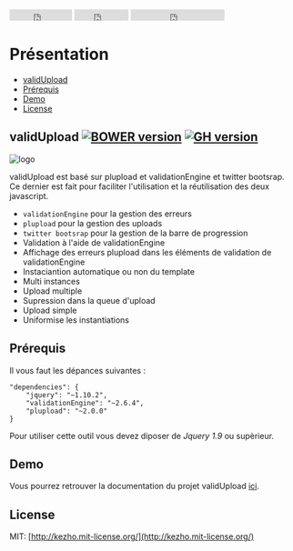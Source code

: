 <iframe src="http://ghbtns.com/github-btn.html?user=mfrancois&repo=validUpload&type=watch&count=true"
  allowtransparency="true" frameborder="0" scrolling="0" width="110" height="20"></iframe>
<iframe src="http://ghbtns.com/github-btn.html?user=mfrancois&repo=validUpload&type=fork&count=true"
  allowtransparency="true" frameborder="0" scrolling="0" width="95" height="20"></iframe>
<iframe src="http://ghbtns.com/github-btn.html?user=mfrancois&type=follow&count=true"
  allowtransparency="true" frameborder="0" scrolling="0" width="165" height="20"></iframe>

# Présentation

- [validUpload](#validupload)
- [Prérequis](#pr)
- [Demo](#demo)
- [License](#license)

<a name="validupload"></a>
## validUpload [![BOWER version](https://badge-me.herokuapp.com/api/bower/mfrancois/validUpload.png)](http://badges.enytc.com/for/bower/mfrancois/validUpload) [![GH version](https://badge-me.herokuapp.com/api/gh/mfrancois/validUpload.png)](http://badges.enytc.com/for/gh/mfrancois/validUpload)

![logo](/markdown/validupload/_images/js_logo.png)

validUpload est basé sur plupload et validationEngine et twitter bootsrap.
Ce dernier est fait pour faciliter l'utilisation et la réutilisation des deux javascript.


* `validationEngine` pour la gestion des erreurs
* `plupload` pour la gestion des uploads
* `twitter bootsrap` pour la gestion de la barre de progression
* Validation à l'aide de validationEngine
* Affichage des erreurs plupload dans les éléments de validation de validationEngine
* Instaciantion automatique ou non du template
* Multi instances
* Upload multiple
* Supression dans la queue d'upload
* Upload simple
* Uniformise les instantiations



<a name="pr"></a>
## Prérequis

Il vous faut les dépances suivantes :

    "dependencies": {
        "jquery": "~1.10.2",
        "validationEngine": "~2.6.4",
        "plupload": "~2.0.0"
    }

Pour utiliser cette outil vous devez diposer de *Jquery 1.9* ou supèrieur.


<a name="demo"></a>
## Demo
Vous pourrez retrouver la documentation du projet validUpload [ici](http://www.kezho.com/application/data/demo/validupload/).


<a name="license"></a>
## License

MIT: [http://kezho.mit-license.org/](http://kezho.mit-license.org/)
